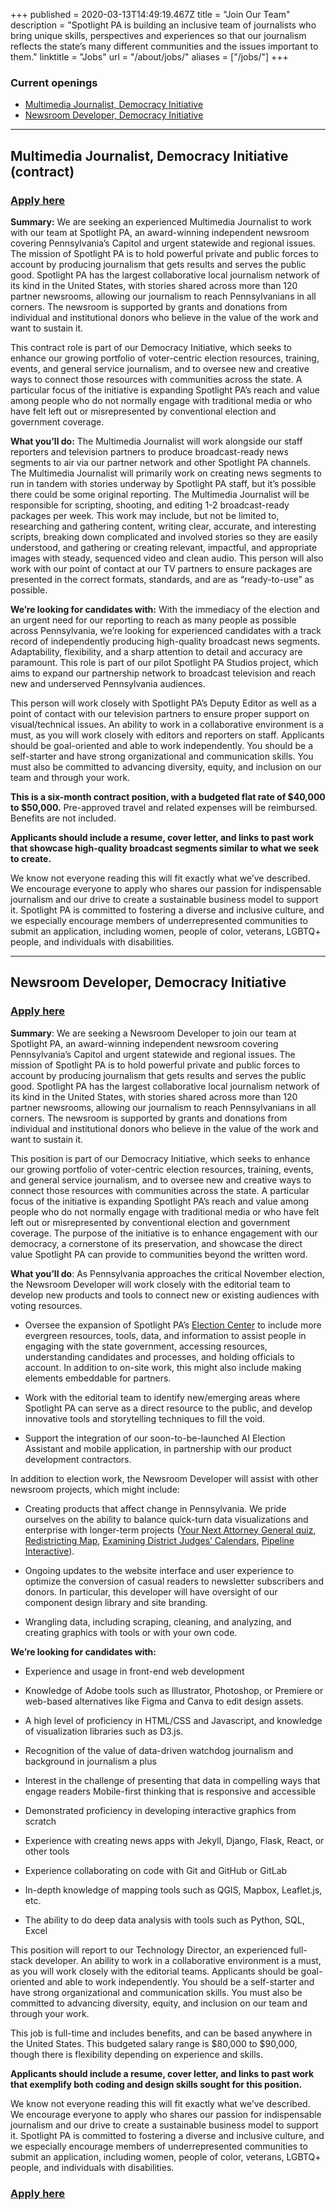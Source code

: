 +++
published = 2020-03-13T14:49:19.467Z
title = "Join Our Team"
description = "Spotlight PA is building an inclusive team of journalists who bring unique skills, perspectives and experiences so that our journalism reflects the state’s many different communities and the issues important to them."
linktitle = "Jobs"
url = "/about/jobs/"
aliases = ["/jobs/"]
+++

### Current openings

* [Multimedia Journalist, Democracy Initiative](#multimedia-journalist-democracy-initiative-contract)
* [Newsroom Developer, Democracy Initiative](#newsroom-developer-democracy-initiative)

- - -

##  Multimedia Journalist, Democracy Initiative (contract)
### [Apply here](https://spotlightpa.applytojob.com/apply/rnDdccuevI/Multimedia-Journalist-Democracy-Initiative)

**Summary:** We are seeking an experienced Multimedia Journalist to work with our team at Spotlight PA, an award-winning independent newsroom covering Pennsylvania’s Capitol and urgent statewide and regional issues. The mission of Spotlight PA is to hold powerful private and public forces to account by producing journalism that gets results and serves the public good. Spotlight PA has the largest collaborative local journalism network of its kind in the United States, with stories shared across more than 120 partner newsrooms, allowing our journalism to reach Pennsylvanians in all corners. The newsroom is supported by grants and donations from individual and institutional donors who believe in the value of the work and want to sustain it.

This contract role is part of our Democracy Initiative, which seeks to enhance our growing portfolio of voter-centric election resources, training, events, and general service journalism, and to oversee new and creative ways to connect those resources with communities across the state. A particular focus of the initiative is expanding Spotlight PA’s reach and value among people who do not normally engage with traditional media or who have felt left out or misrepresented by conventional election and government coverage.

**What you’ll do:** The Multimedia Journalist will work alongside our staff reporters and television partners to produce broadcast-ready news segments to air via our partner network and other Spotlight PA channels. The Multimedia Journalist will primarily work on creating news segments to run in tandem with stories underway by Spotlight PA staff, but it’s possible there could be some original reporting. The Multimedia Journalist will be responsible for scripting, shooting, and editing 1-2 broadcast-ready packages per week. This work may include, but not be limited to, researching and gathering content, writing clear, accurate, and interesting scripts, breaking down complicated and involved stories so they are easily understood, and gathering or creating relevant, impactful, and appropriate images with steady, sequenced video and clean audio. This person will also work with our point of contact at our TV partners to ensure packages are presented in the correct formats, standards, and are as “ready-to-use” as possible.

**We’re looking for candidates with:** With the immediacy of the election and an urgent need for our reporting to reach as many people as possible across Pennsylvania, we’re looking for experienced candidates with a track record of independently producing high-quality broadcast news segments. Adaptability, flexibility, and a sharp attention to detail and accuracy are paramount. This role is part of our pilot Spotlight PA Studios project, which aims to expand our partnership network to broadcast television and reach new and underserved Pennsylvania audiences.

This person will work closely with Spotlight PA’s Deputy Editor as well as a point of contact with our television partners to ensure proper support on visual/technical issues. An ability to work in a collaborative environment is a must, as you will work closely with editors and reporters on staff. Applicants should be goal-oriented and able to work independently. You should be a self-starter and have strong organizational and communication skills. You must also be committed to advancing diversity, equity, and inclusion on our team and through your work.

**This is a six-month contract position, with a budgeted flat rate of $40,000 to $50,000.** Pre-approved travel and related expenses will be reimbursed. Benefits are not included.

**Applicants should include a resume, cover letter, and links to past work that showcase high-quality broadcast segments similar to what we seek to create.**

We know not everyone reading this will fit exactly what we’ve described. We encourage everyone to apply who shares our passion for indispensable journalism and our drive to create a sustainable business model to support it. Spotlight PA is committed to fostering a diverse and inclusive culture, and we especially encourage members of underrepresented communities to submit an application, including women, people of color, veterans, LGBTQ\+ people, and individuals with disabilities.

- - - -

## Newsroom Developer, Democracy Initiative
### [Apply here](https://spotlightpa.applytojob.com/apply/pAvf9AeGr7/Newsroom-Developer-Democracy-Initiative)

**Summary**: We are seeking a Newsroom Developer to join our team at Spotlight PA, an award-winning independent newsroom covering Pennsylvania’s Capitol and urgent statewide and regional issues. The mission of Spotlight PA is to hold powerful private and public forces to account by producing journalism that gets results and serves the public good. Spotlight PA has the largest collaborative local journalism network of its kind in the United States, with stories shared across more than 120 partner newsrooms, allowing our journalism to reach Pennsylvanians in all corners. The newsroom is supported by grants and donations from individual and institutional donors who believe in the value of the work and want to sustain it.

This position is part of our Democracy Initiative, which seeks to enhance our growing portfolio of voter-centric election resources, training, events, and general service journalism, and to oversee new and creative ways to connect those resources with communities across the state. A particular focus of the initiative is expanding Spotlight PA’s reach and value among people who do not normally engage with traditional media or who have felt left out or misrepresented by conventional election and government coverage. The purpose of the initiative is to enhance engagement with our democracy, a cornerstone of its preservation, and showcase the direct value Spotlight PA can provide to communities beyond the written word.

**What you’ll do**: As Pennsylvania approaches the critical November election, the Newsroom Developer will work closely with the editorial team to develop new products and tools to connect new or existing audiences with voting resources.&nbsp;

- Oversee the expansion of Spotlight PA’s <a href="https://www.spotlightpa.org/elections">Election Center</a> to include more evergreen resources, tools, data, and information to assist people in engaging with the state government, accessing resources, understanding candidates and processes, and holding officials to account. In addition to on-site work, this might also include making elements embeddable for partners.

- Work with the editorial team to identify new/emerging areas where Spotlight PA can serve as a direct resource to the public, and develop innovative tools and storytelling techniques to fill the void.

- Support the integration of our soon-to-be-launched AI Election Assistant and mobile application, in partnership with our product development contractors.

In addition to election work, the Newsroom Developer will assist with other newsroom projects, which might include:

- Creating products that affect change in Pennsylvania. We pride ourselves on the ability to balance quick-turn data visualizations and enterprise with longer-term projects (<a href="https://www.spotlightpa.org/elections-2024/candidate-quiz/">Your Next Attorney General quiz</a>, <a href="https://www.spotlightpa.org/news/2021/12/pennsylvania-redistricting-house-senate-districts-lookup-tool/">Redistricting Map</a>, <a href="https://www.spotlightpa.org/news/2020/12/pa-district-judge-lookup-county-caseloads-workloads-investigation-spotlight-pa-pennlive/">Examining District Judges’ Calendars</a>, <a href="https://www.spotlightpa.org/news/2020/10/mariner-east-pipeline-interactive-map-explore/">Pipeline Interactive</a>).

- Ongoing updates to the website interface and user experience to optimize the conversion of casual readers to newsletter subscribers and donors. In particular, this developer will have oversight of our component design library and site branding.

- Wrangling data, including scraping, cleaning, and analyzing, and creating graphics with tools or with your own code.

<b>We’re looking for candidates with:</b>

- Experience and usage in front-end web development

- Knowledge of Adobe tools such as Illustrator, Photoshop, or Premiere or web-based alternatives like Figma and Canva to edit design assets.

- A high level of proficiency in HTML/CSS and Javascript, and knowledge of visualization libraries such as D3.js.

- Recognition of the value of data-driven watchdog journalism and background in journalism a plus

- Interest in the challenge of presenting that data in compelling ways that engage readers Mobile-first thinking that is responsive and accessible

- Demonstrated proficiency in developing interactive graphics from scratch

- Experience with creating news apps with Jekyll, Django, Flask, React, or other tools

- Experience collaborating on code with Git and GitHub or GitLab

- In-depth knowledge of mapping tools such as QGIS, Mapbox, Leaflet.js, etc.

- The ability to do deep data analysis with tools such as Python, SQL, Excel&nbsp;

This position will report to our Technology Director, an experienced full-stack developer. An ability to work in a collaborative environment is a must, as you will work closely with the editorial teams. Applicants should be goal-oriented and able to work independently. You should be a self-starter and have strong organizational and communication skills. You must also be committed to advancing diversity, equity, and inclusion on our team and through your work.&nbsp;

This job is full-time and includes benefits, and can be based anywhere in the United States. This budgeted salary range is $80,000 to $90,000, though there is flexibility depending on experience and skills.

<b>Applicants should include a resume, cover letter, and links to past work that exemplify both coding and design skills sought for this position.</b>

We know not everyone reading this will fit exactly what we’ve described. We encourage everyone to apply who shares our passion for indispensable journalism and our drive to create a sustainable business model to support it. Spotlight PA is committed to fostering a diverse and inclusive culture, and we especially encourage members of underrepresented communities to submit an application, including women, people of color, veterans, LGBTQ\+ people, and individuals with disabilities.

### [Apply here](https://spotlightpa.applytojob.com/apply/pAvf9AeGr7/Newsroom-Developer-Democracy-Initiative)
